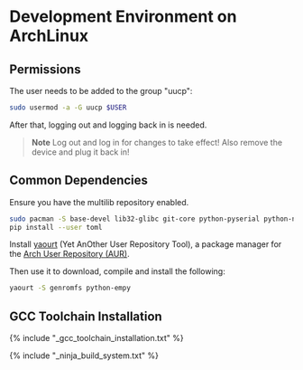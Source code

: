 # Development Environment on ArchLinux

## Permissions

The user needs to be added to the group "uucp":

```sh
sudo usermod -a -G uucp $USER
```

After that, logging out and logging back in is needed.

> **Note** Log out and log in for changes to take effect! Also remove the device and plug it back in!

## Common Dependencies

Ensure you have the multilib repository enabled.

```sh
sudo pacman -S base-devel lib32-glibc git-core python-pyserial python-numpy python-pip zip vim
pip install --user toml
```

Install [yaourt](https://archlinux.fr/yaourt-en) (Yet AnOther User Repository Tool), a package manager for the [Arch User Repository (AUR)](https://wiki.archlinux.org/index.php/Arch_User_Repository).

Then use it to download, compile and install the following:

```sh
yaourt -S genromfs python-empy
```

## GCC Toolchain Installation
<!-- import GCC toolchain common documentation -->
{% include "_gcc_toolchain_installation.txt" %}

<!-- import docs ninja build system -->
{% include "_ninja_build_system.txt" %}
